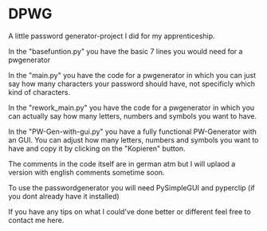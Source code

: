 # DPWG
A little password generator-project I did for my apprenticeship. 

In the "basefuntion.py" you have the basic 7 lines you would need for a pwgenerator

In the "main.py" you have the code for a pwgenerator in which you can just say how many characters your password should have, not specificly which kind of characters.

In the "rework_main.py" you have the code for a pwgenerator in which you can actually say how many letters, numbers and symbols you want to have. 

In the "PW-Gen-with-gui.py" you have a fully functional PW-Generator with an GUI. 
  You can adjust how many letters, numbers and symbols you want to have and copy it by clicking on the "Kopieren" button.
  
The comments in the code itself are in german atm but I will uplaod a version with english comments sometime soon. 

To use the passwordgenerator you will need PySimpleGUI and pyperclip (if you dont already have it installed)



If you have any tips on what I could've done better or different feel free to contact me here. 

